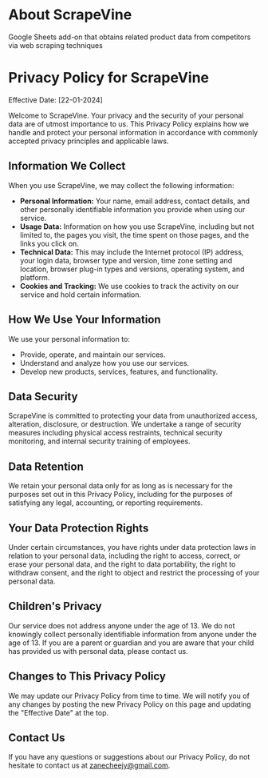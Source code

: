 # About ScrapeVine
Google Sheets add-on that obtains related product data from competitors via web scraping techniques

# Privacy Policy for ScrapeVine

Effective Date: [22-01-2024]

Welcome to ScrapeVine. Your privacy and the security of your personal data are of utmost importance to us. This Privacy Policy explains how we handle and protect your personal information in accordance with commonly accepted privacy principles and applicable laws.

## Information We Collect

When you use ScrapeVine, we may collect the following information:

- **Personal Information:** Your name, email address, contact details, and other personally identifiable information you provide when using our service.
- **Usage Data:** Information on how you use ScrapeVine, including but not limited to, the pages you visit, the time spent on those pages, and the links you click on.
- **Technical Data:** This may include the Internet protocol (IP) address, your login data, browser type and version, time zone setting and location, browser plug-in types and versions, operating system, and platform.
- **Cookies and Tracking:** We use cookies to track the activity on our service and hold certain information.

## How We Use Your Information

We use your personal information to:

- Provide, operate, and maintain our services.
- Understand and analyze how you use our services.
- Develop new products, services, features, and functionality.

## Data Security

ScrapeVine is committed to protecting your data from unauthorized access, alteration, disclosure, or destruction. We undertake a range of security measures including physical access restraints, technical security monitoring, and internal security training of employees. 

## Data Retention

We retain your personal data only for as long as is necessary for the purposes set out in this Privacy Policy, including for the purposes of satisfying any legal, accounting, or reporting requirements.

## Your Data Protection Rights

Under certain circumstances, you have rights under data protection laws in relation to your personal data, including the right to access, correct, or erase your personal data, and the right to data portability, the right to withdraw consent, and the right to object and restrict the processing of your personal data.

## Children's Privacy

Our service does not address anyone under the age of 13. We do not knowingly collect personally identifiable information from anyone under the age of 13. If you are a parent or guardian and you are aware that your child has provided us with personal data, please contact us.

## Changes to This Privacy Policy

We may update our Privacy Policy from time to time. We will notify you of any changes by posting the new Privacy Policy on this page and updating the "Effective Date" at the top.

## Contact Us

If you have any questions or suggestions about our Privacy Policy, do not hesitate to contact us at zanecheejy@gmail.com.